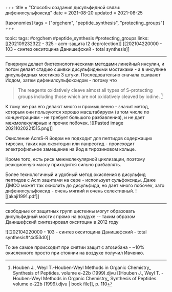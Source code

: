 +++
title = "Cпособы создания дисульфидной связи: дифенилсульфоксид"
date = 2021-08-20
updated = 2021-08-25

[taxonomies] 
tags = ["orgchem", "peptide_synthesis", "protecting_groups"]
+++

topic: 
tags: #orgchem #peptide_synthesis #protecting_groups 
links:
[[202109232322 - 325 - acm-защита I2 deprotection]]
[[202104220000 - 103 - синтез окситоцина Данишефский - total synthesis]]

---
Генериум делает биотехнологическими методами линейный инсулин, и потом делает стадию сшивки дисульфидными мостиками - а в инсулине дисульфидных мостиков 3 штуки. Последовательно сначала сшивают Йодом, затем дифенилсульфоксидом - потому что 

>The reagents oxidatively cleave almost all types of S-protecting groups including those which are not oxidatively cleaved by iodine. [^1]



К тому же раз его делают много и промышленно - значит метод, которым они пользуются хорошо масштабируем (в том числе по концентрациям - не требует большого разбавления), и не дает межмолекулярных и прочих побочек.
![[Pasted image 20211020221515.png]]

Окисление AcmS-R йодом не подходит для пептидов содержащих тирозин, таких как окситоцин или ланреотид - происходит электрофильное замещение на йод в тирозиновом кольце. 

Кроме того, есть риск межмолекулярной циклизации, поэтому реакционную массу приходится сильно разбавлять.

Более технологичный и удобный метод окисления в дисульфид пептидов с Acm зацитами на сере - использует сульфоксиды. Даже ДМСО может так окислить до дисульфида, но дает много побочек, зато дифенилсульфоксид - очень мягкий и очень селективный. 
![[akaji1991.pdf]]


---

свободные от защитных групп цистеины могут образовать дисульфидный мостик прямо на воздухе -- таким образом Данишефский синтезировал окситоцин в 2012 году 

![[202104220000 - 103 - синтез окситоцина Данишефский - total synthesis#^4d53d0]]

То же самое происходит при снятии защит с атозибана - ~10% окисленного просто при стоянии на воздухе получил Ивченко. 

[^1]:Houben J., Weyl T.-Houben-Weyl Methods in Organic Chemistry_ Synthesis of Peptides. volume e-22b (1999).djvu 
[[Houben J., Weyl T. - Houben-Weyl Methods in Organic Chemistry_ Synthesis of Peptides. volume e-22b (1999).djvu | book file]],  p. 110